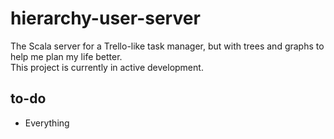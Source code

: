 # hierarchy-user-server

The Scala server for a Trello-like task manager, but with trees and graphs to help me plan my life better.  
This project is currently in active development.

## to-do

- Everything
